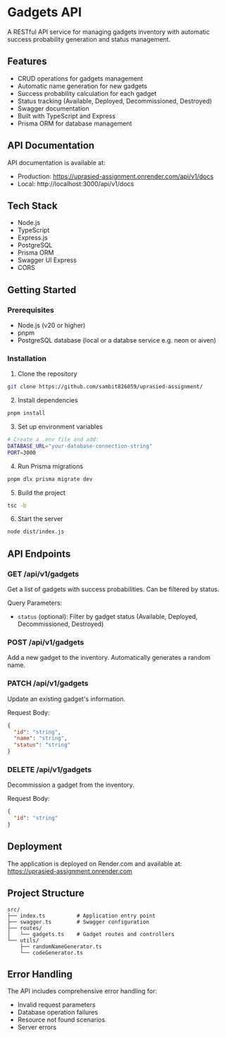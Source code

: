 # Gadgets API

A RESTful API service for managing gadgets inventory with automatic success probability generation and status management.

## Features

- CRUD operations for gadgets management
- Automatic name generation for new gadgets
- Success probability calculation for each gadget
- Status tracking (Available, Deployed, Decommissioned, Destroyed)
- Swagger documentation
- Built with TypeScript and Express
- Prisma ORM for database management

## API Documentation

API documentation is available at:

- Production: https://uprasied-assignment.onrender.com/api/v1/docs
- Local: http://localhost:3000/api/v1/docs

## Tech Stack

- Node.js
- TypeScript
- Express.js
- PostgreSQL
- Prisma ORM
- Swagger UI Express
- CORS

## Getting Started

### Prerequisites

- Node.js (v20 or higher)
- pnpm
- PostgreSQL database (local or a databse service e.g. neon or aiven)

### Installation

1. Clone the repository

```bash
git clone https://github.com/sambit826059/uprasied-assignment/
```

2. Install dependencies

```bash
pnpm install
```

3. Set up environment variables

```bash
# Create a .env file and add:
DATABASE_URL="your-database-connection-string"
PORT=3000
```

4. Run Prisma migrations

```bash
pnpm dlx prisma migrate dev
```

5. Build the project

```bash
tsc -b
```

6. Start the server

```bash
node dist/index.js
```

## API Endpoints

### GET /api/v1/gadgets

Get a list of gadgets with success probabilities. Can be filtered by status.

Query Parameters:

- `status` (optional): Filter by gadget status (Available, Deployed, Decommissioned, Destroyed)

### POST /api/v1/gadgets

Add a new gadget to the inventory. Automatically generates a random name.

### PATCH /api/v1/gadgets

Update an existing gadget's information.

Request Body:

```json
{
  "id": "string",
  "name": "string",
  "status": "string"
}
```

### DELETE /api/v1/gadgets

Decommission a gadget from the inventory.

Request Body:

```json
{
  "id": "string"
}
```

## Deployment

The application is deployed on Render.com and available at:
https://uprasied-assignment.onrender.com

## Project Structure

```
src/
├── index.ts          # Application entry point
├── swagger.ts        # Swagger configuration
├── routes/
│   └── gadgets.ts    # Gadget routes and controllers
└── utils/
    ├── randomNameGenerator.ts
    └── codeGenerator.ts
```

## Error Handling

The API includes comprehensive error handling for:

- Invalid request parameters
- Database operation failures
- Resource not found scenarios
- Server errors
